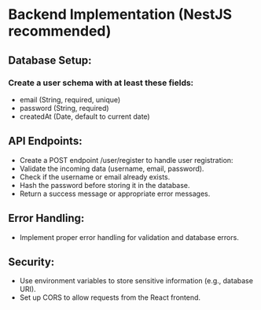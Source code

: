 # Backend Implementation (NestJS recommended)
## Database Setup:
### Create a user schema with at least these fields:
- email (String, required, unique)
- password (String, required)
- createdAt (Date, default to current date)
## API Endpoints:
- Create a POST endpoint /user/register to handle user registration:
- Validate the incoming data (username, email, password).
- Check if the username or email already exists.
- Hash the password before storing it in the database.
- Return a success message or appropriate error messages.
## Error Handling:
- Implement proper error handling for validation and database errors.
## Security:
- Use environment variables to store sensitive information (e.g., database URI).
- Set up CORS to allow requests from the React frontend.
